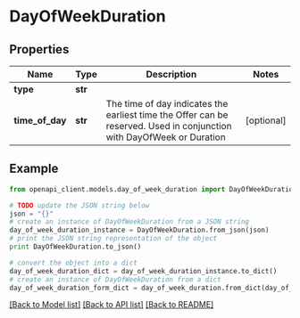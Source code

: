 # DayOfWeekDuration


## Properties
Name | Type | Description | Notes
------------ | ------------- | ------------- | -------------
**type** | **str** |  | 
**time_of_day** | **str** | The time of day indicates the earliest time the Offer can be reserved. Used in conjunction with DayOfWeek or Duration | [optional] 

## Example

```python
from openapi_client.models.day_of_week_duration import DayOfWeekDuration

# TODO update the JSON string below
json = "{}"
# create an instance of DayOfWeekDuration from a JSON string
day_of_week_duration_instance = DayOfWeekDuration.from_json(json)
# print the JSON string representation of the object
print DayOfWeekDuration.to_json()

# convert the object into a dict
day_of_week_duration_dict = day_of_week_duration_instance.to_dict()
# create an instance of DayOfWeekDuration from a dict
day_of_week_duration_form_dict = day_of_week_duration.from_dict(day_of_week_duration_dict)
```
[[Back to Model list]](../README.md#documentation-for-models) [[Back to API list]](../README.md#documentation-for-api-endpoints) [[Back to README]](../README.md)


